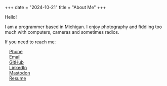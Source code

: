 +++
date = "2024-10-21"
title = "About Me"
+++

Hello! 

I am a programmer based in Michigan. I enjoy photography and fiddling too much with computers, cameras and sometimes radios.  <br>

If you need to reach me: <br>


&emsp;[Phone](tel:815-573-8244) <br>
&emsp;[Email](mailto:wmallady@gmail.com) <br>
&emsp;[GitHub](https://github.com/wmallady) <br>
&emsp;[LinkedIn](https://www.linkedin.com/in/william-mallady-45914816a/) <br>
&emsp;[Mastodon](https://mastodon.social/@FoxTheHuman) <br>
&emsp;[Resume](https://github.com/wmallady/resume)<br>
